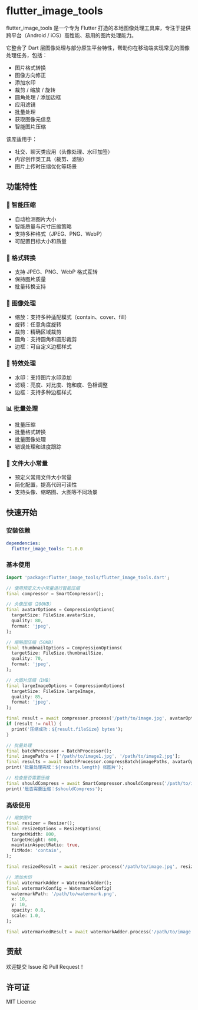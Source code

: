 # flutter_image_tools

flutter_image_tools 是一个专为 Flutter 打造的本地图像处理工具库，专注于提供跨平台（Android / iOS）高性能、易用的图片处理能力。

它整合了 Dart 层图像处理与部分原生平台特性，帮助你在移动端实现常见的图像处理任务，包括：

- 图片格式转换
- 图像方向修正
- 添加水印
- 裁剪 / 缩放 / 旋转
- 圆角处理 / 添加边框
- 应用滤镜
- 批量处理
- 获取图像元信息
- 智能图片压缩

该库适用于：
- 社交、聊天类应用（头像处理、水印加签）
- 内容创作类工具（裁剪、滤镜）
- 图片上传时压缩优化等场景

## 功能特性

### 🎯 智能压缩
- 自动检测图片大小
- 智能质量与尺寸压缩策略
- 支持多种格式（JPEG、PNG、WebP）
- 可配置目标大小和质量

### 🔄 格式转换
- 支持 JPEG、PNG、WebP 格式互转
- 保持图片质量
- 批量转换支持

### 📐 图像处理
- 缩放：支持多种适配模式（contain、cover、fill）
- 旋转：任意角度旋转
- 裁剪：精确区域裁剪
- 圆角：支持圆角和圆形裁剪
- 边框：可自定义边框样式

### 🎨 特效处理
- 水印：支持图片水印添加
- 滤镜：亮度、对比度、饱和度、色相调整
- 边框：支持多种边框样式

### 📊 批量处理
- 批量压缩
- 批量格式转换
- 批量图像处理
- 错误处理和进度跟踪

### 📏 文件大小常量
- 预定义常用文件大小常量
- 简化配置，提高代码可读性
- 支持头像、缩略图、大图等不同场景

## 快速开始

### 安装依赖

```yaml
dependencies:
  flutter_image_tools: ^1.0.0
```

### 基本使用

```dart
import 'package:flutter_image_tools/flutter_image_tools.dart';

// 使用预定义大小常量进行智能压缩
final compressor = SmartCompressor();

// 头像压缩（200KB）
final avatarOptions = CompressionOptions(
  targetSize: FileSize.avatarSize,
  quality: 80,
  format: 'jpeg',
);

// 缩略图压缩（50KB）
final thumbnailOptions = CompressionOptions(
  targetSize: FileSize.thumbnailSize,
  quality: 70,
  format: 'jpeg',
);

// 大图片压缩（1MB）
final largeImageOptions = CompressionOptions(
  targetSize: FileSize.largeImage,
  quality: 85,
  format: 'jpeg',
);

final result = await compressor.process('/path/to/image.jpg', avatarOptions);
if (result != null) {
  print('压缩成功：${result.fileSize} bytes');
}

// 批量处理
final batchProcessor = BatchProcessor();
final imagePaths = ['/path/to/image1.jpg', '/path/to/image2.jpg'];
final results = await batchProcessor.compressBatch(imagePaths, avatarOptions);
print('批量处理完成：${results.length} 张图片');

// 检查是否需要压缩
final shouldCompress = await SmartCompressor.shouldCompress('/path/to/image.jpg');
print('是否需要压缩：$shouldCompress');
```

### 高级使用

```dart
// 缩放图片
final resizer = Resizer();
final resizeOptions = ResizeOptions(
  targetWidth: 800,
  targetHeight: 600,
  maintainAspectRatio: true,
  fitMode: 'contain',
);

final resizedResult = await resizer.process('/path/to/image.jpg', resizeOptions);

// 添加水印
final watermarkAdder = WatermarkAdder();
final watermarkConfig = WatermarkConfig(
  watermarkPath: '/path/to/watermark.png',
  x: 10,
  y: 10,
  opacity: 0.8,
  scale: 1.0,
);

final watermarkedResult = await watermarkAdder.process('/path/to/image.jpg', watermarkConfig);
```

## 贡献

欢迎提交 Issue 和 Pull Request！

## 许可证

MIT License